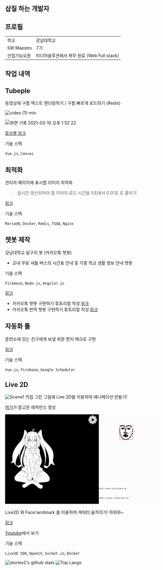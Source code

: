 ## 삽질 하는 개발자

## 프로필

|   |   |
|---|---|
| 학교  | 강남대학교  |
| SW Maestro  | 7기  |
| 산업기능요원  | 미디어솔루션에서 복무 완료 (Web Full stack)  |

## 작업 내역

## Tubeple

동영상에 구름 텍스트 렌더링하기 / 구름 빠르게 로드하기 (Redis)

![video (1)-min](https://user-images.githubusercontent.com/16532326/103128833-1ee3ea00-46da-11eb-8d05-f91499445c28.gif)

![화면 기록 2021-03-10 오후 1 52 22](https://user-images.githubusercontent.com/16532326/110578557-7574a680-81a8-11eb-8a5c-92ed99b4933e.gif)

[튜브플 링크](https://tubeple.com/)

기술 스택 

`Vue.js`, `Canvas`

## 최적화

관리자 페이지에 표시할 이미지 최적화

> 실시간 갱신되어야 할 이미지 로드 시간을 5초에서 0.01초 로 줄이기

[링크](https://mediasolutionkr.github.io/optimization/%EB%8D%B0%EC%9D%B4%ED%84%B0%EA%B0%80-%EB%A7%8E%EB%8B%A4%EB%A9%B4-%EC%B5%9C%EC%A0%81%ED%99%94%EB%9D%BC%EB%8F%84-%EC%A2%8B%EC%95%84%ED%95%B4-%EC%A3%BC%EC%8B%A4-%EC%88%98-%EC%9E%88%EB%82%98%EC%9A%94/)

기술 스택

`Mariadb`, `Docker`, `Redis`, `TSOA`, `Nginx`

## 챗봇 제작

강낭대학교 달구지 봇 (카카오톡 챗봇)

- 교내 무료 셔틀 버스의 시간표 안내 및 각종 학교 생활 정보 안내 챗봇

기술 스택

`Firebase`, `Node.js`, `Angular.js`

[링크](https://pf.kakao.com/_wkxjxoxl)

- 카카오톡 챗봇 구현하기 튜토리얼 작성 [링크](https://steemit.com/kr/@stories282/5vy9xs)
- 카카오톡 번역 챗봇 구현하기 튜토리얼 작성 [링크](https://stories2.tistory.com/entry/%EC%B9%B4%EC%B9%B4%EC%98%A4%ED%86%A1-%EC%95%84%EC%9D%B4-%EC%98%A4%ED%94%88-%EB%B9%8C%EB%8D%94%EB%A5%BC-%EC%9D%B4%EC%9A%A9%ED%95%B4-%EB%B2%88%EC%97%AD-%EB%B4%87-%EB%A7%8C%EB%93%A4%EA%B8%B0)

## 자동화 툴

훈련소에 있는 친구에게 보낼 위문 편지 매크로 구현

[링크](https://github.com/stories2/The-Camp-Letter)

기술 스택

`Vue.js`, `Firebase`, `Google Scheduler`

## Live 2D

![Scene1](https://user-images.githubusercontent.com/16532326/94700268-3aa75080-0376-11eb-9690-d59c22f53818.gif)
직접 그린 그림에 Live 2D를 이용하여 애니메이션 만들기!

[여기](https://youtu.be/ofFsAlJcRcM)가 참고한 레퍼런스 영상

![hawawa](https://github.com/stories2/CubismWebSamples/raw/develop/libeChanDemo.gif)

Live2D 와 Face landmark 를 이용하여 캐릭터 움직이기! 하와와~

[링크](https://github.com/stories2/CubismWebSamples)

[Youtube](https://youtu.be/0WeNJuEhQ4c)에서 보기

기술 스택

`Live2D SDK`, `OpenCV`, `Socket.io`, `Docker`

![stories2's github stats](https://github-readme-stats.vercel.app/api?username=stories2&show_icons=true&theme=merko)
![Top Langs](https://github-readme-stats.vercel.app/api/top-langs/?username=stories2&layout=compact)
